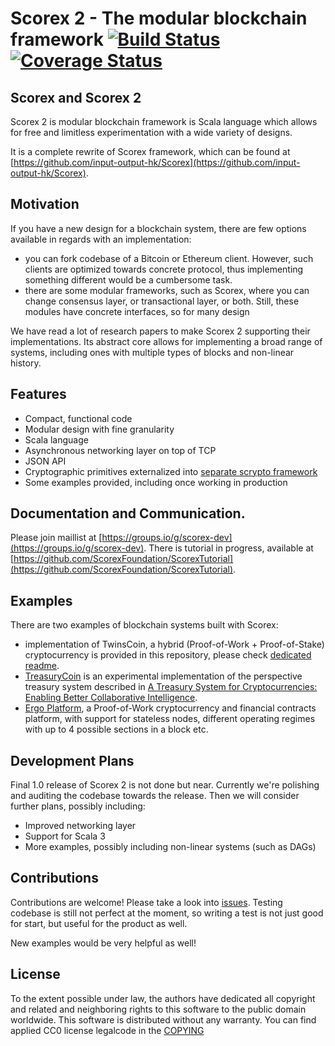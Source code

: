 Scorex 2 - The modular blockchain framework [![Build Status](https://travis-ci.org/ScorexFoundation/Scorex.svg?branch=master)](https://travis-ci.org/ScorexFoundation/Scorex) [![Coverage Status](https://coveralls.io/repos/github/ScorexFoundation/Scorex/badge.svg?branch=scoverage-reports)](https://coveralls.io/github/ScorexFoundation/Scorex?branch=scoverage-reports)
====================================================================================================================================================================================

Scorex and Scorex 2
-------------------

Scorex 2 is modular blockchain framework is Scala language which allows for free and limitless experimentation with a 
wide variety of designs. 

It is a complete rewrite of Scorex framework, which can be found 
at [https://github.com/input-output-hk/Scorex](https://github.com/input-output-hk/Scorex).

Motivation
----------

 If you have a new design for a blockchain system, there are few options available in regards with an implementation:
 * you can fork codebase of a Bitcoin or Ethereum client. However, such clients are optimized towards concrete 
 protocol, thus implementing something different would be a cumbersome task.
 * there are some modular frameworks, such as Scorex, where you can change consensus layer, or transactional
   layer, or both. Still, these modules have concrete interfaces, so for many design

 We have read a lot of research papers to make Scorex 2 supporting their implementations. Its abstract core 
 allows for implementing a broad range of systems, including ones with multiple types of blocks and non-linear history.


Features
--------

 * Compact, functional code
 * Modular design with fine granularity
 * Scala language
 * Asynchronous networking layer on top of TCP
 * JSON API
 * Cryptographic primitives externalized into [separate scrypto framework](https://github.com/input-output-hk/scrypto)
 * Some examples provided, including once working in production

Documentation and Communication.
--------------------------------

Please join maillist at [https://groups.io/g/scorex-dev](https://groups.io/g/scorex-dev).
There is tutorial in progress, available at [https://github.com/ScorexFoundation/ScorexTutorial](https://github.com/ScorexFoundation/ScorexTutorial).

Examples
--------

There are two examples of blockchain systems built with Scorex:
 * implementation of TwinsCoin, a hybrid (Proof-of-Work + Proof-of-Stake) cryptocurrency is provided in this repository,
  please check [dedicated readme](examples/README.md).
 * [TreasuryCoin](https://github.com/input-output-hk/TreasuryCoin) is an experimental implementation of the perspective 
 treasury system described in [A Treasury System for Cryptocurrencies: Enabling Better Collaborative Intelligence](https://eprint.iacr.org/2018/435.pdf). 
 * [Ergo Platform](https://github.com/ergoplatform/ergo), a Proof-of-Work cryptocurrency and financial contracts 
 platform, with support for stateless nodes, different operating regimes with up to 4 possible sections in a block etc.

Development Plans
-----------------

Final 1.0 release of Scorex 2 is not done but near. Currently we're polishing and auditing the codebase towards the 
release. Then we will consider further plans, possibly including:

 * Improved networking layer
 * Support for Scala 3
 * More examples, possibly including non-linear systems (such as DAGs)

Contributions
-------------

Contributions are welcome! Please take a look into [issues](https://github.com/ScorexFoundation/ScorexTutorial/issues).
 Testing codebase is still not perfect at the moment, so writing a test is not just good for start, 
 but useful for the product as well.

New examples would be very helpful as well! 

License
-------

To the extent possible under law, the authors have dedicated all copyright and related and neighboring
rights to this software to the public domain worldwide. This software is distributed without any warranty.
You can find applied CC0 license legalcode in the [COPYING](COPYING)
